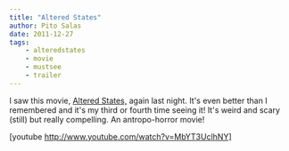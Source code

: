 ```yaml
---
title: "Altered States"
author: Pito Salas
date: 2011-12-27
tags:
    - alteredstates
    - movie
    - mustsee
    - trailer
---
```




I saw this movie, [Altered States,](<http://www.imdb.com/title/tt0080360/>)
again last night. It's even better than I remembered and it's my third or
fourth time seeing it! It's weird and scary (still) but really compelling. An
antropo-horror movie!

[youtube http://www.youtube.com/watch?v=MbYT3UclhNY]


